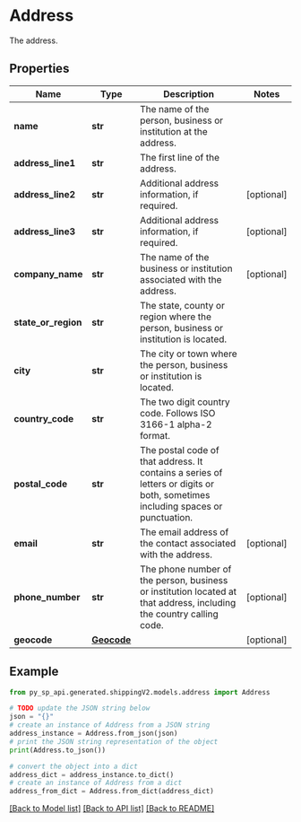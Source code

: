 # Address

The address.

## Properties

Name | Type | Description | Notes
------------ | ------------- | ------------- | -------------
**name** | **str** | The name of the person, business or institution at the address. | 
**address_line1** | **str** | The first line of the address. | 
**address_line2** | **str** | Additional address information, if required. | [optional] 
**address_line3** | **str** | Additional address information, if required. | [optional] 
**company_name** | **str** | The name of the business or institution associated with the address. | [optional] 
**state_or_region** | **str** | The state, county or region where the person, business or institution is located. | 
**city** | **str** | The city or town where the person, business or institution is located. | 
**country_code** | **str** | The two digit country code. Follows ISO 3166-1 alpha-2 format. | 
**postal_code** | **str** | The postal code of that address. It contains a series of letters or digits or both, sometimes including spaces or punctuation. | 
**email** | **str** | The email address of the contact associated with the address. | [optional] 
**phone_number** | **str** | The phone number of the person, business or institution located at that address, including the country calling code. | [optional] 
**geocode** | [**Geocode**](Geocode.md) |  | [optional] 

## Example

```python
from py_sp_api.generated.shippingV2.models.address import Address

# TODO update the JSON string below
json = "{}"
# create an instance of Address from a JSON string
address_instance = Address.from_json(json)
# print the JSON string representation of the object
print(Address.to_json())

# convert the object into a dict
address_dict = address_instance.to_dict()
# create an instance of Address from a dict
address_from_dict = Address.from_dict(address_dict)
```
[[Back to Model list]](../README.md#documentation-for-models) [[Back to API list]](../README.md#documentation-for-api-endpoints) [[Back to README]](../README.md)



